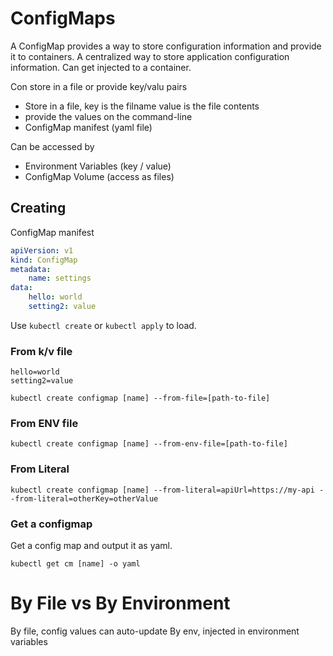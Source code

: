 # ConfigMaps

A ConfigMap provides a way to store configuration information and provide it to containers.
A centralized way to store application configuration information.
Can get injected to a container.

Con store in a file or provide key/valu pairs
* Store in a file, key is the filname value is the file contents
* provide the values on the command-line
* ConfigMap manifest (yaml file)

Can be accessed by
* Environment Variables (key / value)
* ConfigMap Volume (access as files)

## Creating

ConfigMap manifest

```yaml
apiVersion: v1
kind: ConfigMap
metadata:
    name: settings
data:
    hello: world
    setting2: value
```

Use `kubectl create` or `kubectl apply` to load.

### From k/v file

```env
hello=world
setting2=value
```

```
kubectl create configmap [name] --from-file=[path-to-file]
```

### From ENV file

```
kubectl create configmap [name] --from-env-file=[path-to-file]
```

### From Literal

```
kubectl create configmap [name] --from-literal=apiUrl=https://my-api --from-literal=otherKey=otherValue
```

### Get a configmap

Get a config map and output it as yaml.

```
kubectl get cm [name] -o yaml
```

# By File vs By Environment

By file, config values can auto-update
By env, injected in environment variables